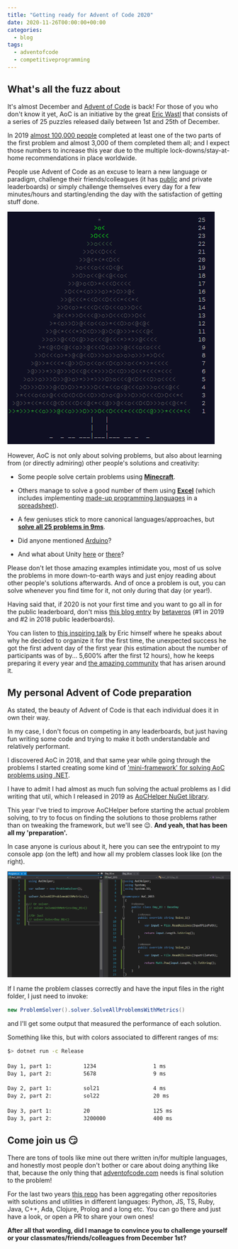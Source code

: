 ```yaml
---
title: "Getting ready for Advent of Code 2020"
date: 2020-11-26T00:00:00+00:00
categories:
  - blog
tags:
  - adventofcode
  - competitiveprogramming
---
```


## What's all the fuzz about

It's almost December and [Advent of Code](https://adventofcode.com/) is back! For those of you who don't know it yet, AoC is an initiative by the great [Eric Wastl](https://twitter.com/ericwastl) that consists of a series of 25 puzzles released daily between 1st and 25th of December.

In 2019 [almost 100,000 people](https://adventofcode.com/2019/stats) completed at least one of the two parts of the first problem and almost 3,000 of them completed them all; and I expect those numbers to increase this year due to the multiple lock-downs/stay-at-home recommendations in place worldwide.

People use Advent of Code as an excuse to learn a new language or paradigm, challenge their friends/colleagues (it has [public](https://adventofcode.com/2019/leaderboard) and private leaderboards) or simply challenge themselves every day for a few minutes/hours and starting/ending the day with the satisfaction of getting stuff done.

![Advent of Code 2015 gif animation](/assets/images/2020-11-26-getting-ready-for-aoc-2020/aoc_2015.gif)

However, AoC is not only about solving problems, but also about learning from (or directly admiring) other people's solutions and creativity:

- Some people solve certain problems using [**Minecraft**](https://www.reddit.com/r/adventofcode/comments/e7ylwd/i_solved_day_8_entirely_in_minecraft/).

- Others manage to solve a good number of them using [**Excel**](https://www.youtube.com/playlist?list=PL5ZJ5xCmOlkmsxkFbYj4qtQzPmRFfM451) (which includes implementing [made-up programming languages](https://esolangs.org/wiki/Intcode#:~:text=Intcode%20is%20an%20esoteric%20programming,%2C%2021%2C%2023%20and%2025.) in a [spreadsheet](https://www.reddit.com/r/adventofcode/comments/ea8mif/2019_day_13_excel_did_you_think_i_would_give_up/)).

- A few geniuses stick to more canonical languages/approaches, but [**solve all 25 problems in 9ms**](https://www.reddit.com/r/adventofcode/comments/jf03dr/2019_optimized_solutions_in_c_9_ms_total/).

- Did anyone mentioned [Arduino](https://www.youtube.com/playlist?list=PLm-JYoU3uw-aIWvjuzHk2KOQSjLQT6Ac-)?

- And what about Unity [here](https://www.reddit.com/r/adventofcode/comments/a6sej7/day_15_unity_visualization/) or [there](https://www.reddit.com/r/adventofcode/comments/eb79s0/2019_day_10_blowing_up_asteroids_in_unity/)?

Please don't let those amazing examples intimidate you, most of us solve the problems in more down-to-earth ways and just enjoy reading about other people's solutions afterwards. And of once a problem is out, you can solve whenever you find time for it, not only during that day (or year!).

Having said that, if 2020 is not your first time and you want to go all in for the public leaderboard, don't miss [this blog entry](https://blog.vero.site/post/advent-leaderboard#fn4) by [betaveros](https://www.reddit.com/user/betaveros/) (#1 in 2019 and #2 in 2018 public leaderboards).

You can listen to [this inspiring talk](https://youtu.be/gibVyxpi-qA) by Eric himself where he speaks about why he decided to organize it for the first time, the unexpected success he got the first advent day of the first year (his estimation about the number of participants was of by... 5,600% after the first 12 hours), how he keeps preparing it every year and [the amazing community](https://www.reddit.com/r/adventofcode) that has arisen around it.

## My personal Advent of Code preparation

As stated, the beauty of Advent of Code is that each individual does it in own their way.

In my case, I don't focus on competing in any leaderboards, but just having fun writing some code and trying to make it both understandable and relatively performant.

I discovered AoC in 2018, and that same year while going through the problems I started creating some kind of ['mini-framework' for solving AoC problems using .NET](https://github.com/eduherminio/AoCHelper).

I have to admit I had almost as much fun solving the actual problems as I did writing that util, which I released in 2019 as [AoCHelper NuGet library](https://www.nuget.org/packages/AoCHelper/).

This year I've tried to improve AoCHelper before starting the actual problem solving, to try to focus on finding the solutions to those problems rather than on tweaking the framework, but we'll see 😉.
**And yeah, that has been all my 'preparation'.**

In case anyone is curious about it, here you can see the entrypoint to my console app (on the left) and how all my problem classes look like (on the right).

![Personal workspace while using AoCHelper library: main program class on the left and problem class on the right](/assets/images/2020-11-26-getting-ready-for-aoc-2020/workspace_with_aochelper.png)

If I name the problem classes correctly and have the input files in the right folder, I just need to invoke:

```csharp
new ProblemSolver().solver.SolveAllProblemsWithMetrics()
```

and I'll get some output that measured the performance of each solution. 

Something like this, but with colors associated to different ranges of ms:

```bash
$> dotnet run -c Release

Day 1, part 1:          1234                  1 ms
Day 1, part 2:          5678                  9 ms

Day 2, part 1:          sol21                 4 ms
Day 2, part 2:          sol22                 20 ms

Day 3, part 1:          20                    125 ms
Day 3, part 2:          3200000               400 ms
```

## Come join us 😏

There are tons of tools like mine out there written in/for multiple languages, and honestly most people don't bother or care about doing anything like that, because the only thing that [adventofcode.com](adventofcode.com) needs is final solution to the problem!

For the last two years [this repo](https://github.com/Bogdanp/awesome-advent-of-code) has been aggregating other repositories with solutions and utilities in different languages: Python, JS, TS, Ruby, Java, C++, Ada, Clojure, Prolog and a long etc. You can go there and just have a look, or open a PR to share your own ones!

**After all that wording, did I manage to convince you to challenge yourself or your classmates/friends/colleagues from December 1st?**

